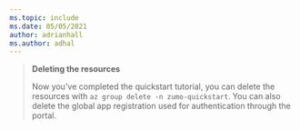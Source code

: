 ```yaml
---
ms.topic: include
ms.date: 05/05/2021
author: adrianhall
ms.author: adhal
---
```


> **Deleting the resources**
>
> Now you've completed the quickstart tutorial, you can delete the resources with `az group delete -n zumo-quickstart`. You can also delete the global app registration used for authentication through the portal.

